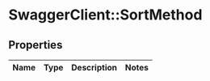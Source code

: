 # SwaggerClient::SortMethod

## Properties
Name | Type | Description | Notes
------------ | ------------- | ------------- | -------------


